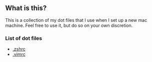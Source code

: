 ## What is this?

This is a collection of my dot files that I use when I set up a new mac machine. Feel free to use it, but do so on your own discretion.


### List of dot files

- [.zshrc](/.zshrc)
- [.vimrc](./vimrc)
